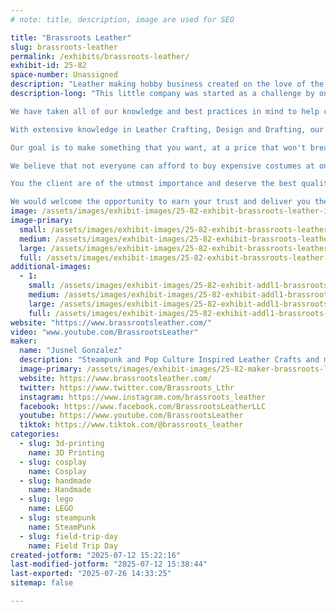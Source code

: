 ```yaml
---
# note: title, description, image are used for SEO

title: "Brassroots Leather"
slug: brassroots-leather
permalink: /exhibits/brassroots-leather/
exhibit-id: 25-82
space-number: Unassigned
description: "Leather making hobby business created on the love of the steampunk that now includes pop culture."
description-long: "This little company was started as a challenge by one of our friends that told us that a hobby can pay off with a little hard work.  A top hat was the inspiration that let us know that as long as it is in your mind, your hands can create it someday.

We have taken all of our knowledge and best practices in mind to help create objects that will be appeasing and of great quality. 

With extensive knowledge in Leather Crafting, Design and Drafting, our planning phase covers all the details so later on we know what to do and get it completed with less waste, faster. 

Our goal is to make something that you want, at a price that won't break the bank.  If the budget is limited, we make a piece in parts so that the end result will be larger, better and easier to afford and offer a payment plan also. 

We believe that not everyone can afford to buy expensive costumes at one time. Our goal is to make it so that our planning with you, will bring together smaller, less expensive pieces purchased a little at a time will end up as a complete package. So we work closely with the client to keep everything looking uniform and matching what they already have.

You the client are of the utmost importance and deserve the best quality.  Our entire team, and network of builders are committed to meeting those needs. As a result, a high percentage of our business is from repeat customers and many new referrals. 

We would welcome the opportunity to earn your trust and deliver you the best service in this growing business that builds in a simple garage."
image: /assets/images/exhibit-images/25-82-exhibit-brassroots-leather-img-7830-large.jpeg
image-primary: 
  small: /assets/images/exhibit-images/25-82-exhibit-brassroots-leather-img-7830-small.jpeg
  medium: /assets/images/exhibit-images/25-82-exhibit-brassroots-leather-img-7830-medium.jpeg
  large: /assets/images/exhibit-images/25-82-exhibit-brassroots-leather-img-7830-large.jpeg
  full: /assets/images/exhibit-images/25-82-exhibit-brassroots-leather-img-7830-full.jpeg
additional-images: 
  - 1:
    small: /assets/images/exhibit-images/25-82-exhibit-addl1-brassroots-leather-img-7831-small.jpeg
    medium: /assets/images/exhibit-images/25-82-exhibit-addl1-brassroots-leather-img-7831-medium.jpeg
    large: /assets/images/exhibit-images/25-82-exhibit-addl1-brassroots-leather-img-7831-large.jpeg
    full: /assets/images/exhibit-images/25-82-exhibit-addl1-brassroots-leather-img-7831-full.jpeg
website: "https://www.brassrootsleather.com/"
video: "www.youtube.com/BrassrootsLeather"
maker: 
  name: "Jusnel Gonzalez"
  description: "Steampunk and Pop Culture Inspired Leather Crafts and more."
  image-primary: /assets/images/exhibit-images/25-82-maker-brassroots-leather-img-7824-medium.jpeg
  website: https://www.brassrootsleather.com/
  twitter: https://www.twitter.com/Brassroots_Lthr
  instagram: https://www.instagram.com/brassroots_leather
  facebook: https://www.facebook.com/BrassrootsLeatherLLC
  youtube: https://www.youtube.com/BrassrootsLeather
  tiktok: https://www.tiktok.com/@brassroots_leather
categories: 
  - slug: 3d-printing
    name: 3D Printing
  - slug: cosplay
    name: Cosplay
  - slug: handmade
    name: Handmade
  - slug: lego
    name: LEGO
  - slug: steampunk
    name: SteamPunk
  - slug: field-trip-day
    name: Field Trip Day
created-jotform: "2025-07-12 15:22:16"
last-modified-jotform: "2025-07-12 15:38:44"
last-exported: "2025-07-26 14:33:25"
sitemap: false

---
```


